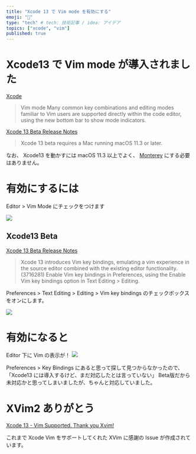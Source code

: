 ```yaml
---
title: "Xcode 13 で Vim mode を有効にする"
emoji: "🔨"
type: "tech" # tech: 技術記事 / idea: アイデア
topics: ["xcode", "vim"]
published: true
---
```


# Xcode13 で Vim mode が導入されました
[Xcode](https://developer.apple.com/xcode/)

> Vim mode
Many common key combinations and editing modes familiar to Vim users are supported directly within the code editor, using the new bottom bar to show mode indicators.

[Xcode 13 Beta Release Notes](https://developer.apple.com/documentation/xcode-release-notes/xcode-13-beta-release-notes)

> Xcode 13 beta requires a Mac running macOS 11.3 or later.

なお、 Xcode13 を動かすには macOS 11.3 以上でよく、 [Monterey](https://developer.apple.com/macos/) にする必要はありません。

# 有効にするには
Editor > Vim Mode にチェックをつけます

![](https://storage.googleapis.com/zenn-user-upload/607c24684fc8-20220303.png)

## Xcode13 Beta
[Xcode 13 Beta Release Notes](https://developer.apple.com/documentation/xcode-release-notes/xcode-13-beta-release-notes)

> Xcode 13 introduces Vim key bindings, emulating a vim experience in the source editor combined with the existing editor functionality. (3716281)
Enable Vim key bindings in Preferences, using the Enable Vim key bindings option in Text Editing > Editing.

Preferences > Text Editing > Editing > Vim key bindings のチェックボックスをオンにします。

![](https://storage.googleapis.com/zenn-user-upload/1a8bcc126b02862a42a7024d.png)

# 有効になると
Editor 下に Vim の表示が！
![](https://storage.googleapis.com/zenn-user-upload/83cae8b6710b25d26a72e581.png)

Preferences > Key Bindings にあると思って探して見つからなかったので、
「Xcode13 には導入するけど、まだ対応したとは言っていない」
Beta版だから未対応かと思ってしまいましたが、ちゃんと対応していました。

# XVim2 ありがとう
[Xcode 13 - Vim Supported. Thank you Xvim!](https://github.com/XVimProject/XVim2/issues/380)

これまで Xcode Vim をサポートしてくれた XVim に感謝の Issue が作成されています。
